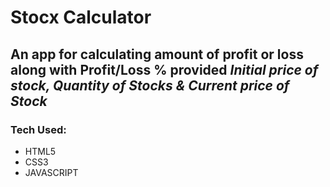 # Stocx Calculator

## An app for calculating amount of profit or loss along with Profit/Loss % provided *Initial price of stock, Quantity of Stocks & Current price of Stock*

### Tech Used:

* HTML5
* CSS3
* JAVASCRIPT




